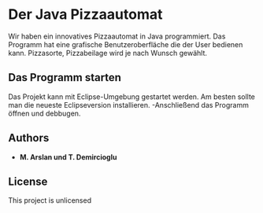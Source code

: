 # Der Java Pizzaautomat

Wir haben ein innovatives Pizzaautomat in Java programmiert. 
Das Programm hat eine grafische Benutzeroberfläche die der User bedienen kann.
Pizzasorte, Pizzabeilage wird je nach Wunsch gewählt.

## Das Programm starten

Das Projekt kann mit Eclipse-Umgebung gestartet werden.
Am besten sollte man die neueste Eclipseversion installieren.
-Anschließend das Programm öffnen und debbugen.



## Authors

* **M. Arslan und T. Demircioglu** 



## License

This project is unlicensed 
